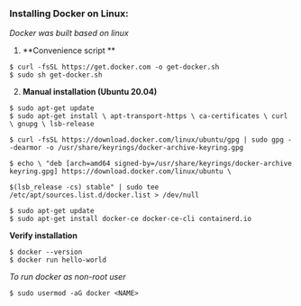 ### Installing Docker on Linux: 

*Docker was built based on linux*

1. **Convenience script **

```shell
$ curl -fsSL https://get.docker.com -o get-docker.sh
$ sudo sh get-docker.sh
```

2. **Manual installation (Ubuntu 20.04)**

```shell
$ sudo apt-get update
$ sudo apt-get install \ apt-transport-https \ ca-certificates \ curl \ gnupg \ lsb-release

$ curl -fsSL https://download.docker.com/linux/ubuntu/gpg | sudo gpg --dearmor -o /usr/share/keyrings/docker-archive-keyring.gpg

$ echo \ "deb [arch=amd64 signed-by=/usr/share/keyrings/docker-archive keyring.gpg] https://download.docker.com/linux/ubuntu \

$(lsb_release -cs) stable" | sudo tee /etc/apt/sources.list.d/docker.list > /dev/null
```

```shell
$ sudo apt-get update
$ sudo apt-get install docker-ce docker-ce-cli containerd.io
```

**Verify installation**
```shell
$ docker --version
$ docker run hello-world
```

*To run docker as non-root user*
```shell
$ sudo usermod -aG docker <NAME>
```
